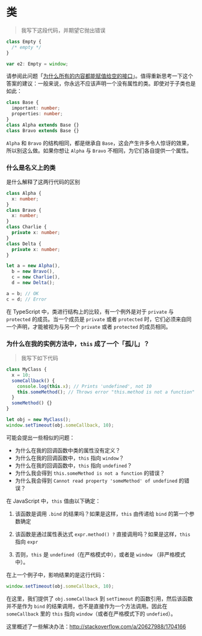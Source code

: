 # 类

> 我写下这段代码，并期望它抛出错误

```ts
class Empty {
  /* empty */
}

var e2: Empty = window;
```

请参阅此问题「[为什么所有的内容都能赋值给空的接口](./type-system-behavior.html#为什么所有的类型，都能赋值给一个空的接口？)」。值得重新思考一下这个答案的建议：一般来说，你永远不应该声明一个没有属性的类。即使对于子类也是如此：

```ts
class Base {
  important: number;
  properties: number;
}
class Alpha extends Base {}
class Bravo extends Base {}
```

`Alpha` 和 `Bravo` 的结构相同，都是继承自 `Base`，这会产生许多令人惊讶的效果，所以别这么做。如果你想让 `Alpha` 与 `Bravo` 不相同，为它们各自提供一个属性。

### 什么是名义上的类

是什么解释了这两行代码的区别

```ts
class Alpha {
  x: number;
}
class Bravo {
  x: number;
}
class Charlie {
  private x: number;
}
class Delta {
  private x: number;
}

let a = new Alpha(),
  b = new Bravo(),
  c = new Charlie(),
  d = new Delta();

a = b; // OK
c = d; // Error
```

在 TypeScript 中，类进行结构上的比较，有一个例外是对于 `private` 与 `protected` 的成员。当一个成员是 `private` 或者 `protected` 时，它们必须来自同一个声明，才能被视为与另一个 `private` 或者 `protected` 的成员相同。

### 为什么在我的实例方法中，`this` 成了一个「孤儿」？

> 我写下如下代码

```ts
class MyClass {
  x = 10;
  someCallback() {
    console.log(this.x); // Prints 'undefined', not 10
    this.someMethod(); // Throws error "this.method is not a function"
  }
  someMethod() {}
}

let obj = new MyClass();
window.setTimeout(obj.someCallback, 10);
```

可能会提出一些相似的问题：

- 为什么在我的回调函数中类的属性没有定义？
- 为什么在我的回调函数中，`this` 指向 `window`？
- 为什么在我的回调函数中，`this` 指向 `undefined`？
- 为什么我会得到 `this.someMethod is not a function` 的错误？
- 为什么我会得到 `Cannot read property 'someMethod' of undefined` 的错误？

在 JavaScript 中，`this` 值由以下确定：

1. 该函数是调用 `.bind` 的结果吗？如果是这样，`this` 由传递给 `bind` 的第一个参数确定

2. 该函数是通过属性表达式 `expr.method() ?` 直接调用吗？如果是这样，`this` 指向 `expr`

3. 否则，`this` 是 `undefined`（在严格模式中），或者是 `window` （非严格模式中）。

在上一个例子中，影响结果的是这行代码：

```ts
window.setTimeout(obj.someCallback, 10);
```

在这里，我们提供了 `obj.someCallback` 到 `setTimeout` 的函数引用，然后该函数并不是作为 `bind` 的结果调用，也不是直接作为一个方法调用。因此在 `someCallback` 里的 `this` 指向 `window`（或者在严格模式下的 `undefied`）。

这里概述了一些解决办法：http://stackoverflow.com/a/20627988/1704166
